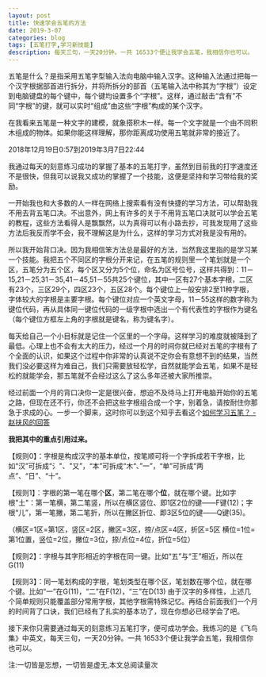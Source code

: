 ```yaml
---
layout: post
title: 快速学会五笔的方法
date: 2019-3-07
categories: blog
tags: [五笔打字,学习新技能]
description: 每天三句，一天20分钟。一共 16533个便让我学会五笔，我相信你也可以。
---
```


五笔是什么？是指采用五笔字型输入法向电脑中输入汉字。这种输入法通过把每一个汉字根据部首进行拆分，并将所拆分的部首（五笔输入法中称其为“字根”）设定到电脑键盘的每个键中，每个键均设置多个“字根”。这样，通过敲击“含有”不同“字根”的键，就可以实时“组成”由这些“字根”构成的某个汉字。

在我看来五笔是一种文字的建模，就象搭积木一样。每一个文字就是一个由不同积木组成的物体。如果你能这样理解，那你距离成功使用五笔就非常的接近了。

2018年12月19日0:57到2019年3月7日22:44

我通过每天的刻意练习成功的掌握了基本的五笔打字，虽然到目前我的打字速度还不是很快，但我可以说我又成功的掌握了一个技能，这便是坚持和学习带给我的奖励。

一开始我也和大多数的人一样在网络上搜索看有没有快捷的学习方法，可以帮助我不用去背五笔口决。不出意外，网上有许多的关于不用背五笔口决就可以学会五笔的教程，这些方法看得人是飘飘然，以为真得可以有小路去抄，可我发现用了这些方法后我反而学不会，我不理解这是为什么，这样的学习方式对我是没有用的。

所以我开始背口决。因为我相信笨方法总是最好的方法，当然我这里指的是学习某一个技能。我把五个不同区的字根分开来记，在五笔的规则里一个笔划就是一个区，五笔分为五个区，每个区又分为5个位，命名为区号位号，这样共得到：11－15,21－25,31－35,41－45,51－55共25个键位，其中一区有27个基本字根，二区有23个，三区29个，四区23个，五区28个。每个键位上一般安排2至11种字根，字体较大的字根是主要字根。每个键位对应一个英文字母，11－55这样的数字称为键位代码，再从具体同一键位代码的一级字根中选出一个有代表性的字根作为键名（每个键位方框左上角的字根就是键名，称为键名字）。

每天给自己一个小目标就是记住一个区里的一个字母。这样学习的难度就被降到了最低。心理上也不会有太大的压力，经过一个月的时间你就已经对五笔的字根有了个全面的认识，如果这个过程中你非常的认真说不定你会有意想不到的结果，当然我们没必要这样为难自己，我们只需要放轻松学，自然就能学会五笔，如果不是轻松的就能学会，那五笔就不会经过这么了这么多年还被大家所推崇。

经过前面一个月的背口决你一定是很兴奋，想迫不及待马上打开电脑开始你的五笔之路，但现在还不行，你还不会把这些字根组合成一个字，别着急，请按耐住你那急于求成的心。一步一个脚来，这时你可以到这个知乎去看这个[如何学习五笔？ - 赵扶风的回答](https://www.zhihu.com/question/19816777/answer/17322223)

**我把其中的重点引用过来。**

【规则0】：字根是构成汉字的基本单位，按笔顺可将一个字拆成若干字根，比如“汉”可拆成“氵"、"又”，“本”可拆成“木“、”一”，“单”可拆成“两点”、“日”、“十”。

【规则1】：字根的第一笔在哪个**区**，第二笔在哪个**位**，就在哪个键。比如字根"土"：第一笔横，第二笔竖，所以在横区竖位、即1区2位的键——F键(12)；字根“儿”，第一笔撇，第二笔折，所以在撇区折位、即3区5位的键——Q键(35)。

（横区=1区=第1区，竖区=2区，撇区=3区，捺/点区=4区，折区=5区
横位=1位=第1位置，竖位=2位，撇位=3位，捺/点位=4位，折位=5位）

【规则2】：字根与其字形相近的字根在同一键。比如“五”与“王”相近，所以在G(11)

【规则3】：同一笔划构成的字根，笔划类型在哪个区，笔划数在哪个位，就在哪个键。比如“一”在G(11)，“二”在F(12)，“三”在D(13)
由于汉字的多样性，上述几个简单规则只能覆盖部分常用字根，其他字根需特殊记忆。再结合前面我们一个月的时间背了口诀，我们已经有了扎实的基本功了，现在你想必已经学会了吧。

接下来你只需要通过每天的刻意练习五笔打字，便可成功学会。我练习的是《飞鸟集》中英文，每天三句，一天20分钟。一共 16533个便让我学会五笔，我相信你也可以。

<span id="busuanzi_container_page_pv">
  注:一切皆是忘想，一切皆是虚无,本文总阅读量<span id="busuanzi_value_page_pv"></span>次
</span>



